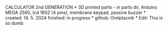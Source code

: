 CALCULATOR 2nd GENERATION
*
3D printed parts - in parts dir,
Arduino MEGA 2560, lcd 1602 (4 pins), 
membrane keypad, passive buzzer
*
created: 14. 5. 2024
finished: in progress
*
github: Orelptacnik
*
Edit: This is so dumb
